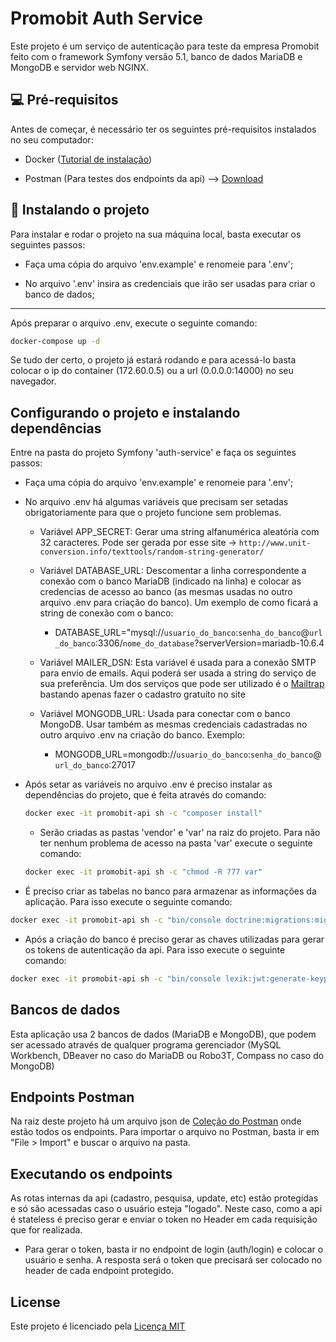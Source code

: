 # Promobit Auth Service

Este projeto é um serviço de autenticação para teste da empresa Promobit feito com o framework Symfony versão 5.1, banco de dados MariaDB e MongoDB e servidor web NGINX.

## 💻 Pré-requisitos

Antes de começar, é necessário ter os seguintes pré-requisitos instalados no seu computador:

* Docker ([Tutorial de instalação](https://www.docker.com/get-started))

* Postman (Para testes dos endpoints da api) --&gt; [Download](https://www.postman.com/downloads/)

## 🚀 Instalando o projeto

Para instalar e rodar o projeto na sua máquina local, basta executar os seguintes passos:

* Faça uma cópia do arquivo 'env.example' e renomeie para '.env';

* No arquivo '.env' insira as credenciais que irão ser usadas para criar o banco de dados;

----------

Após preparar o arquivo .env, execute o seguinte comando:

```bash
docker-compose up -d
```

Se tudo der certo, o projeto já estará rodando e para acessá-lo basta colocar o ip do container (172.60.0.5) ou a url (0.0.0.0:14000) no seu navegador.

## Configurando o projeto e instalando dependências

Entre na pasta do projeto Symfony 'auth-service' e faça os seguintes passos:

* Faça uma cópia do arquivo 'env.example' e renomeie para '.env';

* No arquivo .env há algumas variáveis que precisam ser setadas obrigatoriamente para que o projeto funcione sem problemas.

  * Variável APP_SECRET: Gerar uma string alfanumérica aleatória com 32 caracteres. Pode ser gerada por esse site -> `http://www.unit-conversion.info/texttools/random-string-generator/`
  
  * Variável DATABASE_URL: Descomentar a linha correspondente a conexão com o banco MariaDB (indicado na linha) e colocar as credencias de acesso ao banco (as mesmas usadas no outro arquivo .env para criação do banco). Um exemplo de como ficará a string de conexão com o banco:
  
    * DATABASE_URL="mysql://`usuario_do_banco`:`senha_do_banco`@`url_do_banco`:3306/`nome_do_database`?serverVersion=mariadb-10.6.4

  * Variável MAILER_DSN: Esta variável é usada para a conexão SMTP para envio de emails. Aqui poderá ser usada a string do serviço de sua preferência. Um dos serviços que pode ser utilizado é o [Mailtrap](https://mailtrap.io/) bastando apenas fazer o cadastro gratuíto no site

  * Variável MONGODB_URL: Usada para conectar com o banco MongoDB. Usar também as mesmas credenciais cadastradas no outro arquivo .env na criação do banco. Exemplo:

    * MONGODB_URL=mongodb://`usuario_do_banco`:`senha_do_banco`@`url_do_banco`:27017

* Após setar as variáveis no arquivo .env é preciso instalar as dependências do projeto, que é feita através do comando:

  ```bash
  docker exec -it promobit-api sh -c "composer install"
  ```

  * Serão criadas as pastas 'vendor' e 'var' na raiz do projeto. Para não ter nenhum problema de acesso na pasta 'var' execute o seguinte comando:

  ```bash
  docker exec -it promobit-api sh -c "chmod -R 777 var"
  ```

* É preciso criar as tabelas no banco para armazenar as informações da aplicação. Para isso execute o seguinte comando:

```bash
docker exec -it promobit-api sh -c "bin/console doctrine:migrations:migrate"
```

* Após a criação do banco é preciso gerar as chaves utilizadas para gerar os tokens de autenticação da api. Para isso execute o seguinte comando:

```bash
docker exec -it promobit-api sh -c "bin/console lexik:jwt:generate-keypair"
```

## Bancos de dados

Esta aplicação usa 2 bancos de dados (MariaDB e MongoDB), que podem ser acessado através de qualquer programa gerenciador (MySQL Workbench, DBeaver no caso do MariaDB ou Robo3T, Compass no caso do MongoDB)

## Endpoints Postman

Na raiz deste projeto há um arquivo json de [Coleção do Postman](promobit_collection.json) onde estão todos os endpoints. Para importar o arquivo no Postman, basta ir em "File > Import" e buscar o arquivo na pasta.

## Executando os endpoints

As rotas internas da api (cadastro, pesquisa, update, etc) estão protegidas e só são acessadas caso o usuário esteja "logado". Neste caso, como a api é stateless é preciso gerar e enviar o token no Header em cada requisição que for realizada.

* Para gerar o token, basta ir no endpoint de login (auth/login) e colocar o usuário e senha. A resposta será o token que precisará ser colocado no header de cada endpoint protegido.

## License

Este projeto é licenciado pela [Licença MIT](https://opensource.org/licenses/MIT)
